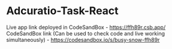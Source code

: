 # Adcuratio-Task-React
Live app link deployed in CodeSandBox - https://ffh89r.csb.app/
CodeSandBox link (Can be used to check code and live working simultaneously) - https://codesandbox.io/s/busy-snow-ffh89r
